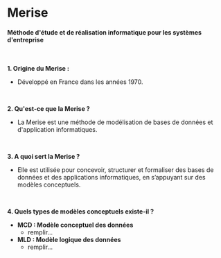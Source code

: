 # Merise
#### Méthode d'étude et de réalisation informatique pour les systèmes d'entreprise
<br>

**1. Origine du Merise :** 
- Développé en France dans les années 1970.
<br>

**2. Qu'est-ce que la Merise ?**
- La Merise est une méthode de modélisation de bases de données et d'application informatiques.
<br>

**3. A quoi sert la Merise ?**
- Elle est utilisée pour concevoir, structurer et formaliser des bases de données et des applications informatiques, en s’appuyant sur des modèles conceptuels.
<br>

**4. Quels types de modèles conceptuels existe-il ?**
- **MCD : Modèle conceptuel des données**  
    - remplir...
- **MLD : Modèle logique des données**
    - remplir...
